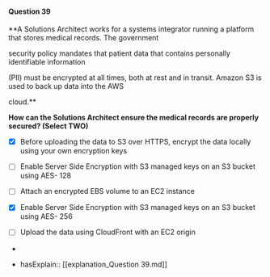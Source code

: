 #### Question  39


**A Solutions Architect works for a systems integrator running a platform that stores medical records. The government

security policy mandates that patient data that contains personally identifiable information

(PII) must be encrypted at all times, both at rest and in transit. Amazon S3 is used to back up data into the AWS

cloud.**


**How can the Solutions Architect ensure the medical records are properly secured? (Select TWO)**


- [x] Before uploading the data to S3 over HTTPS, encrypt the data locally using your own encryption keys


- [ ] Enable Server Side Encryption with S3 managed keys on an S3 bucket using AES- 128


- [ ] Attach an encrypted EBS volume to an EC2 instance


- [x] Enable Server Side Encryption with S3 managed keys on an S3 bucket using AES- 256


- [ ] Upload the data using CloudFront with an EC2 origin


*

- hasExplain:: [[explanation_Question  39.md]]